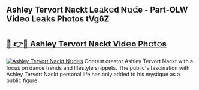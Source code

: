 ## Ashley Tervort Nackt Le𝚊k𝚎d N𝚞𝚍e - Part-OLW Vid𝚎o Le𝚊ks Photos tVg6Z

# <h2><a href="http://fb50tid.evod.top/?m=Ashley+Tervort+Nackt">🔗 👉🔴 Ashley Tervort Nackt Vid𝚎o Ph𝚘t𝚘s</a></h2>

[![Ashley Tervort Nackt N𝚞d𝚎s](https://i.imgur.com/8V9OHl7.gif)](http://fb50tid.evod.top/?m=Ashley+Tervort+Nackt)
Content creator Ashley Tervort Nackt with a focus on dance trends and lifestyle snippets. The public's fascination with Ashley Tervort Nackt personal life has only added to his mystique as a public figure. 
